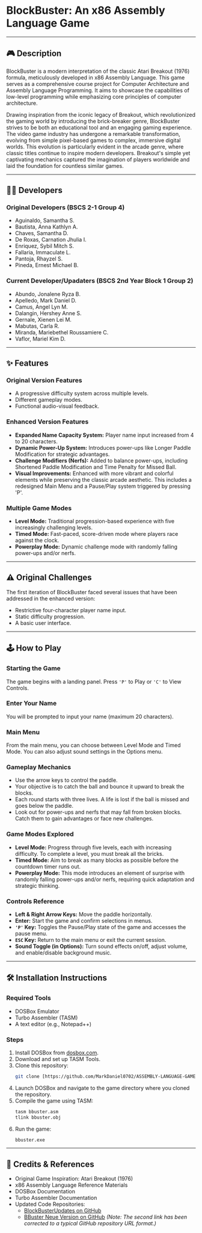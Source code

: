 # BlockBuster: An x86 Assembly Language Game

---

## 🎮 Description

BlockBuster is a modern interpretation of the classic Atari Breakout (1976) formula, meticulously developed in x86 Assembly Language. This game serves as a comprehensive course project for Computer Architecture and Assembly Language Programming. It aims to showcase the capabilities of low-level programming while emphasizing core principles of computer architecture.

Drawing inspiration from the iconic legacy of Breakout, which revolutionized the gaming world by introducing the brick-breaker genre, BlockBuster strives to be both an educational tool and an engaging gaming experience. The video game industry has undergone a remarkable transformation, evolving from simple pixel-based games to complex, immersive digital worlds. This evolution is particularly evident in the arcade genre, where classic titles continue to inspire modern developers. Breakout's simple yet captivating mechanics captured the imagination of players worldwide and laid the foundation for countless similar games.

---

## 🧑‍💻 Developers

### Original Developers (BSCS 2-1 Group 4)
* Aguinaldo, Samantha S.
* Bautista, Anna Kathlyn A.
* Chaves, Samantha D.
* De Roxas, Carnation Jhulia I.
* Enriquez, Sybil Mitch S.
* Fallaria, Immaculate L.
* Pantoja, Rhayzel S.
* Pineda, Ernest Michael B.

### Current Developer/Upadaters (BSCS 2nd Year Block 1 Group 2)
* Abundo, Jonalene Ryza B.
* Apelledo, Mark Daniel D.
* Camus, Angel Lyn M.
* Dalangin, Hershey Anne S.
* Gernale, Xienen Lei M.
* Mabutas, Carla R.
* Miranda, Mariebethel Roussamiere C.
* Vaflor, Mariel Kim D.

---

## ✨ Features

### Original Version Features
* A progressive difficulty system across multiple levels.
* Different gameplay modes.
* Functional audio-visual feedback.

### Enhanced Version Features
* **Expanded Name Capacity System:** Player name input increased from 4 to 20 characters.
* **Dynamic Power-Up System:** Introduces power-ups like Longer Paddle Modification for strategic advantages.
* **Challenge Modifiers (Nerfs):** Added to balance power-ups, including Shortened Paddle Modification and Time Penalty for Missed Ball.
* **Visual Improvements:** Enhanced with more vibrant and colorful elements while preserving the classic arcade aesthetic. This includes a redesigned Main Menu and a Pause/Play system triggered by pressing 'P'.

### Multiple Game Modes
* **Level Mode:** Traditional progression-based experience with five increasingly challenging levels.
* **Timed Mode:** Fast-paced, score-driven mode where players race against the clock.
* **Powerplay Mode:** Dynamic challenge mode with randomly falling power-ups and/or nerfs.

---

## ⚠️ Original Challenges

The first iteration of BlockBuster faced several issues that have been addressed in the enhanced version:
* Restrictive four-character player name input.
* Static difficulty progression.
* A basic user interface.

---

## 🕹️ How to Play

### Starting the Game
The game begins with a landing panel. Press `'P'` to Play or `'C'` to View Controls.

### Enter Your Name
You will be prompted to input your name (maximum 20 characters).

### Main Menu
From the main menu, you can choose between Level Mode and Timed Mode. You can also adjust sound settings in the Options menu.

### Gameplay Mechanics
* Use the arrow keys to control the paddle.
* Your objective is to catch the ball and bounce it upward to break the blocks.
* Each round starts with three lives. A life is lost if the ball is missed and goes below the paddle.
* Look out for power-ups and nerfs that may fall from broken blocks. Catch them to gain advantages or face new challenges.

### Game Modes Explored
* **Level Mode:** Progress through five levels, each with increasing difficulty. To complete a level, you must break all the bricks.
* **Timed Mode:** Aim to break as many blocks as possible before the countdown timer runs out.
* **Powerplay Mode:** This mode introduces an element of surprise with randomly falling power-ups and/or nerfs, requiring quick adaptation and strategic thinking.

### Controls Reference
* **Left & Right Arrow Keys:** Move the paddle horizontally.
* **Enter:** Start the game and confirm selections in menus.
* **`'P'` Key:** Toggles the Pause/Play state of the game and accesses the pause menu.
* **`ESC` Key:** Return to the main menu or exit the current session.
* **Sound Toggle (in Options):** Turn sound effects on/off, adjust volume, and enable/disable background music.

---

## 🛠️ Installation Instructions

### Required Tools
* DOSBox Emulator
* Turbo Assembler (TASM)
* A text editor (e.g., Notepad++)

### Steps
1.  Install DOSBox from [dosbox.com](https://www.dosbox.com/).
2.  Download and set up TASM Tools.
3.  Clone this repository:
    ```bash
    git clone [https://github.com/MarkDaniel0702/ASSEMBLY-LANGUAGE-GAME-BLOCKBUSTER.git)
    ```
4.  Launch DOSBox and navigate to the game directory where you cloned the repository.
5.  Compile the game using TASM:
    ```bash
    tasm bbuster.asm
    tlink bbuster.obj
    ```
6.  Run the game:
    ```bash
    bbuster.exe
    ```

---

## 📜 Credits & References

* Original Game Inspiration: Atari Breakout (1976)
* x86 Assembly Language Reference Materials
* DOSBox Documentation
* Turbo Assembler Documentation
* Updated Code Repositories:
    * [BlockBusterUpdates on GitHub](https://github.com/jhamped/blockbuster-assembly)
    * [BBuster Neue Version on GitHub](https://github.com/MarkDaniel0702/BBusterNeueVersion)
    *(Note: The second link has been corrected to a typical GitHub repository URL format.)*

